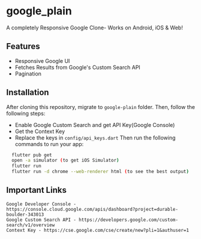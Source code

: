 # google_plain

A completely Responsive Google Clone- Works on Android, iOS & Web! 

## Features
- Responsive Google UI
- Fetches Results from Google's Custom Search API
- Pagination

## Installation
After cloning this repository, migrate to ```google-plain``` folder. Then, follow the following steps:
- Enable Google Custom Search and get API Key(Google Console)
- Get the Context Key
- Replace the keys in ```config/api_keys.dart```
Then run the following commands to run your app:
```bash
  flutter pub get
  open -a simulator (to get iOS Simulator)
  flutter run
  flutter run -d chrome --web-renderer html (to see the best output)
```
    
## Important Links
~~~
Google Developer Console - https://console.cloud.google.com/apis/dashboard?project=durable-boulder-343013
Google Custom Search API - https://developers.google.com/custom-search/v1/overview
Context Key - https://cse.google.com/cse/create/new?pli=1&authuser=1
~~~